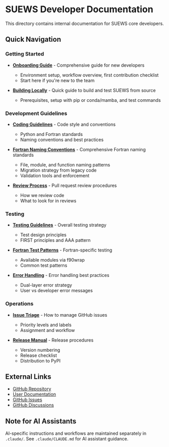 # SUEWS Developer Documentation

This directory contains internal documentation for SUEWS core developers.

## Quick Navigation

### Getting Started
- **[Onboarding Guide](onboarding-guide.md)** - Comprehensive guide for new developers
  - Environment setup, workflow overview, first contribution checklist
  - Start here if you're new to the team
  
- **[Building Locally](building-locally.md)** - Quick guide to build and test SUEWS from source
  - Prerequisites, setup with pip or conda/mamba, and test commands

### Development Guidelines
- **[Coding Guidelines](CODING_GUIDELINES.md)** - Code style and conventions
  - Python and Fortran standards
  - Naming conventions and best practices

- **[Fortran Naming Conventions](FORTRAN_NAMING_CONVENTIONS.md)** - Comprehensive Fortran naming standards
  - File, module, and function naming patterns
  - Migration strategy from legacy code
  - Validation tools and enforcement

- **[Review Process](REVIEW_PROCESS.md)** - Pull request review procedures
  - How we review code
  - What to look for in reviews

### Testing
- **[Testing Guidelines](testing/TESTING_GUIDELINES.md)** - Overall testing strategy
  - Test design principles
  - FIRST principles and AAA pattern
  
- **[Fortran Test Patterns](testing/FORTRAN_TEST_PATTERNS.md)** - Fortran-specific testing
  - Available modules via f90wrap
  - Common test patterns
  
- **[Error Handling](testing/ERROR_HANDLING_PATTERNS.md)** - Error handling best practices
  - Dual-layer error strategy
  - User vs developer error messages

### Operations
- **[Issue Triage](ISSUE_TRIAGE.md)** - How to manage GitHub issues
  - Priority levels and labels
  - Assignment and workflow
  
- **[Release Manual](RELEASE_MANUAL.md)** - Release procedures
  - Version numbering
  - Release checklist
  - Distribution to PyPI

## External Links
- [GitHub Repository](https://github.com/UMEP-dev/SUEWS)
- [User Documentation](https://suews.readthedocs.io)
- [GitHub Issues](https://github.com/UMEP-dev/SUEWS/issues)
- [GitHub Discussions](https://github.com/UMEP-dev/SUEWS/discussions)

## Note for AI Assistants
AI-specific instructions and workflows are maintained separately in `.claude/`. See `.claude/CLAUDE.md` for AI assistant guidance.

